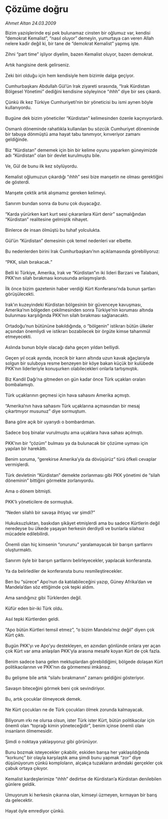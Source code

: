 # Çözüme doğru

*Ahmet Altan 24.03.2009*

<div class="taraf_structure_2col_1zq">
<div class="margen_n">



 <p>Bizim yazıişlerinde eşi pek bulunamaz cinsten bir oğlumuz var, kendisi “demokrat Kemalist”, “nasıl oluyor” demeyin, yumurtaya can veren Allah nelere kadir değil ki, bir tane de “demokrat Kemalist” yapmış işte. <br/><br/>Zihni “part time” işliyor diyelim, bazen Kemalist oluyor, bazen demokrat. <br/><br/>Artık hangisine denk gelirseniz. <br/><br/>Zeki biri olduğu için hem kendisiyle hem bizimle dalga geçiyor. <br/><br/>Cumhurbaşkanı Abdullah Gül’ün Irak ziyareti sırasında, “Irak Kürdistan Bölgesel Yönetimi” dediğini kendisine söyleyince “ıhhh” diye bir ses çıkardı. <br/><br/>Çünkü ilk kez Türkiye Cumhuriyeti’nin bir yöneticisi bu ismi aynen böyle kullanıyordu. <br/><br/>Bugüne dek bizim yöneticiler “Kürdistan” kelimesinden özenle kaçınıyorlardı. <br/><br/>Osmanlı döneminde rahatlıkla kullanılan bu sözcük Cumhuriyet döneminde bir tabuya dönmüştü ama hayat tabu tanımıyor, kırıveriyor zamanı geldiğinde. <br/><br/>Biz “Kürdistan” dememek için bin bir kelime oyunu yaparken güneyimizde adı “Kürdistan” olan bir devlet kurulmuştu bile. <br/><br/>Ve, Gül de bunu ilk kez söylüyordu. <br/><br/>Kemalist oğlumuzun çıkardığı “ıhhh” sesi bize manşetin ne olması gerektiğini de gösterdi. <br/><br/>Manşete çektik artık alışmamız gereken kelimeyi. <br/><br/>Sanırım bundan sonra da bunu çok duyacağız. <br/><br/>“Karda yürürken kart kurt sesi çıkaranlara Kürt denir” saçmalığından “Kürdistan” realitesine gelmiştik nihayet. <br/><br/>Binlerce de insan ölmüştü bu tuhaf yolculukta. <br/><br/>Gül’ün “Kürdistan” demesinin çok temel nedenleri var elbette. <br/><br/>Bu nedenlerden birini Irak Cumhurbaşkanı’nın açıklamasında görebiliyoruz: <br/><br/>“PKK, silah bırakacak.” <br/><br/>Belli ki Türkiye, Amerika, Irak ve “Kürdistan”ın iki lideri Barzani ve Talabani, PKK’nın silah bırakması konusunda anlaşmışlardı. <br/><br/>İlk önce bizim gazetenin haber verdiği Kürt Konferansı’nda bunun şartları görüşülecekti. <br/><br/>Irak’ın kuzeyindeki Kürdistan bölgesinin bir güvenceye kavuşması, Amerika’nın bölgeden çekilmesinden sonra Türkiye’nin koruması altında bulunması karşılığında PKK’nın silah bırakması sağlanacaktı. <br/><br/>Ortadoğu’nun bütününe bakıldığında, o “bölgenin” istikrarı bütün ülkeler açsından önemliydi ve istikrarı bozabilecek bir örgüte kimse tahammül etmeyecekti. <br/><br/>Aslında bunun böyle olacağı daha geçen yıldan belliydi. <br/><br/>Geçen yıl ocak ayında, incecik bir karın altında uzun kavak ağaçlarıyla solgun bir suluboya resme benzeyen bir köye bakan küçük bir kulübede PKK’nın liderleriyle konuşurken olabilecekleri onlarla tartışmıştık. <br/><br/>Biz Kandil Dağı’na gitmeden on gün kadar önce Türk uçakları oraları bombalamıştı. <br/><br/>Türk uçaklarının geçmesi için hava sahasını Amerika açmıştı. <br/><br/>“Amerika’nın hava sahasını Türk uçaklarına açmasından bir mesaj çıkartmıyor musunuz” diye sormuştum. <br/><br/>Bana göre açık bir uyarıydı o bombardıman. <br/><br/>Sadece boş binalar vurulmuştu ama uçaklara hava sahası açılmıştı. <br/><br/>PKK’nın bir “çözüm” bulması ya da bulunacak bir çözüme uyması için yapılan bir harekâttı. <br/><br/>Benim soruma, “gerekirse Amerika’yla da dövüşürüz” türü öfkeli cevaplar vermişlerdi. <br/><br/>Türk devletinin “Kürdistan” demekte zorlanması gibi PKK yönetimi de “silah döneminin” bittiğini görmekte zorlanıyordu. <br/><br/>Ama o dönem bitmişti. <br/><br/>PKK’lı yöneticilere de sormuştuk. <br/><br/>“Neden silahlı bir savaşa ihtiyaç var şimdi?” <br/><br/>Hukuksuzluktan, baskıdan şikâyet etmişlerdi ama bu sadece Kürtlerin değil neredeyse bu ülkede yaşayan herkesin derdiydi ve bunlarla silahsız mücadele edilebilirdi. <br/><br/>Önemli olan hiç kimsenin “onurunu” yaralamayacak bir barışın şartlarını oluşturmaktı. <br/><br/>Sanırım öyle bir barışın şartlarını belirleyecekler, yapılacak konferansta. <br/><br/>Ya da belirlediler de konferansta bunu resmîleştirecekler. <br/><br/>Ben bu “sürece” Apo’nun da katılabileceğini yazıp, Güney Afrika’dan ve Mandela’dan söz ettiğimde çok tepki aldım. <br/><br/>Ama sandığınız gibi Türklerden değil. <br/><br/>Küfür eden bir-iki Türk oldu. <br/><br/>Asıl tepki Kürtlerden geldi. <br/><br/>“Apo bütün Kürtleri temsil etmez”, “o bizim Mandela’mız değil” diyen çok Kürt çıktı. <br/><br/>Bugün PKK’yı ve Apo’yu destekleyen, en azından gönlünde onlara yer açan çok Kürt var ama anlaşılan PKK’yla arasına mesafe koyan Kürt de çok fazla. <br/><br/>Benim sadece bana gelen mektuplardan görebildiğimi, bölgede dolaşan Kürt politikacılarının ve PKK’nın da görmemesi imkânsız. <br/><br/>Bu gelişme bile artık “silahı bırakmanın” zamanı geldiğini gösteriyor. <br/><br/>Savaşın biteceğini görmek beni çok sevindiriyor. <br/><br/>Bu, artık çocuklar ölmeyecek demek. <br/><br/>Ne Kürt çocukları ne de Türk çocukları ölmek zorunda kalmayacak. <br/><br/>Biliyorum ırkı ne olursa olsun, ister Türk ister Kürt, bütün politikacılar için önemli olan “toprağı kimin yöneteceğidir”, benim içinse önemli olan insanların ölmemesidir. <br/><br/>Şimdi o noktaya yaklaşıyoruz gibi görünüyor. <br/><br/>Bunu bozmak isteyecekler çıkabilir, eskiden barışa her yaklaşıldığında “korkunç” bir olayla karşılaştık ama şimdi bunu yapmak “zor” diye düşünüyorum çünkü komploların, alçakça tuzakların ardındaki gerçekler çok çabuk ortaya çıkıyor. <br/><br/>Kemalist kardeşlerimize “ıhhh” dedirtse de Kürdistan’a Kürdistan denilebilen günlere geldik. <br/><br/>Umuyorum ki herkesin çıkarına olan, kimseyi üzmeyen, kırmayan bir barış da gelecektir. <br/><br/>Hayat öyle emrediyor çünkü.</p>
<br/>
<br/>
<br/>



<br/>


<div id="taraf_not">
</div>

</div>


</div>
